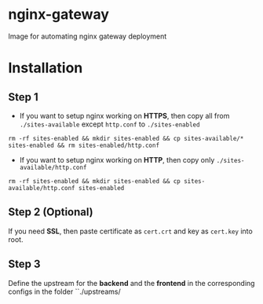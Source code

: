 # nginx-gateway
Image for automating nginx gateway deployment

# Installation
## Step 1
* If you want to setup nginx working on **HTTPS**, then copy all from `./sites-available` except `http.conf` to `./sites-enabled`
```console
rm -rf sites-enabled && mkdir sites-enabled && cp sites-available/* sites-enabled && rm sites-enabled/http.conf
```
* If you want to setup nginx working on **HTTP**, then copy only `./sites-available/http.conf`
```console
rm -rf sites-enabled && mkdir sites-enabled && cp sites-available/http.conf sites-enabled
```

## Step 2 (Optional)
If you need **SSL**, then paste certificate as `cert.crt` and key as `cert.key` into root.

## Step 3
Define the upstream for the **backend** and the **frontend** in the corresponding configs in the folder ``./upstreams/